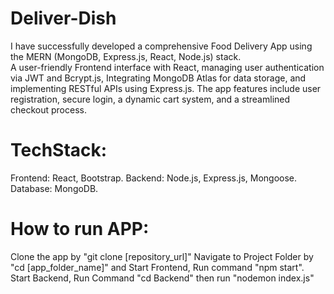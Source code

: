 # Deliver-Dish
I have successfully developed a comprehensive Food Delivery App using the MERN (MongoDB, Express.js, React, Node.js) stack.<br>
A user-friendly Frontend interface with React, managing user authentication via JWT and Bcrypt.js,
Integrating MongoDB Atlas for data storage, and implementing RESTful APIs using Express.js.
The app features include user registration, secure login, a dynamic cart system, and a streamlined checkout process.

# TechStack:
 Frontend: React, Bootstrap.
 Backend: Node.js, Express.js, Mongoose.
 Database:  MongoDB.
# How to run APP: 
  Clone the app by "git clone [repository_url]"
  Navigate to Project Folder by "cd [app_folder_name]" and
  Start Frontend, Run command "npm start".
  Start Backend, Run Command "cd Backend" then run "nodemon index.js"
